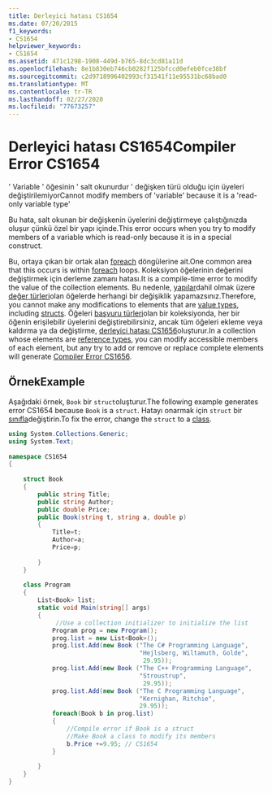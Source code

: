 ```yaml
---
title: Derleyici hatası CS1654
ms.date: 07/20/2015
f1_keywords:
- CS1654
helpviewer_keywords:
- CS1654
ms.assetid: 471c1298-1908-449d-b765-8dc3cd81a11d
ms.openlocfilehash: 8e1b830eb746cb0282f125bfccd0efeb0fce38bf
ms.sourcegitcommit: c2d9718996402993cf31541f11e95531bc68bad0
ms.translationtype: MT
ms.contentlocale: tr-TR
ms.lasthandoff: 02/27/2020
ms.locfileid: "77673257"
---
```

# <a name="compiler-error-cs1654"></a><span data-ttu-id="2d92c-102">Derleyici hatası CS1654</span><span class="sxs-lookup"><span data-stu-id="2d92c-102">Compiler Error CS1654</span></span>
<span data-ttu-id="2d92c-103">' Variable ' öğesinin ' salt okunurdur ' değişken türü olduğu için üyeleri değiştirilemiyor</span><span class="sxs-lookup"><span data-stu-id="2d92c-103">Cannot modify members of 'variable' because it is a 'read-only variable type'</span></span>  
  
 <span data-ttu-id="2d92c-104">Bu hata, salt okunan bir değişkenin üyelerini değiştirmeye çalıştığınızda oluşur çünkü özel bir yapı içinde.</span><span class="sxs-lookup"><span data-stu-id="2d92c-104">This error occurs when you try to modify members of a variable which is read-only because it is in a special construct.</span></span>  
  
 <span data-ttu-id="2d92c-105">Bu, ortaya çıkan bir ortak alan [foreach](../language-reference/keywords/foreach-in.md) döngülerine ait.</span><span class="sxs-lookup"><span data-stu-id="2d92c-105">One common area that this occurs is within [foreach](../language-reference/keywords/foreach-in.md) loops.</span></span> <span data-ttu-id="2d92c-106">Koleksiyon öğelerinin değerini değiştirmek için derleme zamanı hatası.</span><span class="sxs-lookup"><span data-stu-id="2d92c-106">It is a compile-time error to modify the value of the collection elements.</span></span> <span data-ttu-id="2d92c-107">Bu nedenle, [yapılar](../language-reference/builtin-types/struct.md)dahil olmak üzere [değer türleri](../language-reference/builtin-types/value-types.md)olan öğelerde herhangi bir değişiklik yapamazsınız.</span><span class="sxs-lookup"><span data-stu-id="2d92c-107">Therefore, you cannot make any modifications to elements that are [value types](../language-reference/builtin-types/value-types.md), including [structs](../language-reference/builtin-types/struct.md).</span></span> <span data-ttu-id="2d92c-108">Öğeleri [başvuru türleri](../language-reference/keywords/reference-types.md)olan bir koleksiyonda, her bir öğenin erişilebilir üyelerini değiştirebilirsiniz, ancak tüm öğeleri ekleme veya kaldırma ya da değiştirme, [derleyici hatası CS1656](../language-reference/compiler-messages/cs1656.md)oluşturur.</span><span class="sxs-lookup"><span data-stu-id="2d92c-108">In a collection whose elements are [reference types](../language-reference/keywords/reference-types.md), you can modify accessible members of each element, but any try to add or remove or replace complete elements will generate [Compiler Error CS1656](../language-reference/compiler-messages/cs1656.md).</span></span>  
  
## <a name="example"></a><span data-ttu-id="2d92c-109">Örnek</span><span class="sxs-lookup"><span data-stu-id="2d92c-109">Example</span></span>  
 <span data-ttu-id="2d92c-110">Aşağıdaki örnek, `Book` bir `struct`oluşturur.</span><span class="sxs-lookup"><span data-stu-id="2d92c-110">The following example generates error CS1654 because `Book` is a `struct`.</span></span> <span data-ttu-id="2d92c-111">Hatayı onarmak için `struct` bir [sınıfla](../language-reference/keywords/class.md)değiştirin.</span><span class="sxs-lookup"><span data-stu-id="2d92c-111">To fix the error, change the `struct` to a [class](../language-reference/keywords/class.md).</span></span>  
  
```csharp  
using System.Collections.Generic;  
using System.Text;  
  
namespace CS1654  
{  
  
    struct Book  
    {  
        public string Title;  
        public string Author;  
        public double Price;  
        public Book(string t, string a, double p)  
        {  
            Title=t;  
            Author=a;  
            Price=p;  
  
        }  
    }  
  
    class Program  
    {  
        List<Book> list;  
        static void Main(string[] args)  
        {  
             //Use a collection initializer to initialize the list  
            Program prog = new Program();  
            prog.list = new List<Book>();  
            prog.list.Add(new Book ("The C# Programming Language",  
                                    "Hejlsberg, Wiltamuth, Golde",  
                                     29.95));  
            prog.list.Add(new Book ("The C++ Programming Language",  
                                    "Stroustrup",  
                                     29.95));  
            prog.list.Add(new Book ("The C Programming Language",  
                                    "Kernighan, Ritchie",  
                                    29.95));  
            foreach(Book b in prog.list)  
            {  
                //Compile error if Book is a struct  
                //Make Book a class to modify its members  
                b.Price +=9.95; // CS1654  
            }  
  
        }  
    }  
}  
```
